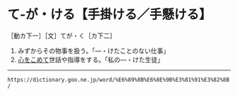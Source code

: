 # て‐が・ける【手掛ける／手懸ける】

［動カ下一］［文］てが・く［カ下二］
1. みずからその物事を扱う。「―・けたことのない仕事」
2. [心をこめて](こころをこめる（心を籠める）)世話や指導をする。「私の―・けた生徒」

---
`https://dictionary.goo.ne.jp/word/%E6%89%8B%E6%8E%9B%E3%81%91%E3%82%8B/`